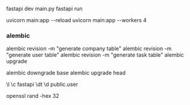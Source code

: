 fastapi dev main.py
fastapi run

uvicorn main:app --reload
uvicorn main:app --workers 4

### alembic
alembic revision -m "generate company table"
alembic revision -m "generate user table"
alembic revision -m "generate task table"
alembic upgrade <revesionid>

alembic downgrade base
alembic upgrade head


\l
\c fastapi
\dt
\d public.user

openssl rand -hex 32